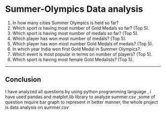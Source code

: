# Summer-Olympics Data analysis

1. In how many cities Summer Olympics is held so far?
2. Which sport is having most number of Gold Medals so far? (Top 5).
3. Which sport is having most number of medals so far? (Top 5).
4. Which player has won most number of medals? (Top 5).
5. Which player has won most number Gold Medals of medals? (Top 5).
6. In which year India won first Gold Medal in Summer Olympics?.
7. Which event is most popular in terms on number of players? (Top 5).
8. Which sport is having most female Gold Medalists? (Top 5).
---
## Conclusion
I have analyzed all questions by using python programming language , i have used pandas and matplot.lib library to analyze summer.csv
,some of question require bar graph to represent in better manner, the whole project is data analysis on summer.csv
